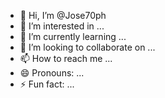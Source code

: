 - 👋 Hi, I’m @Jose70ph
- 👀 I’m interested in ...
- 🌱 I’m currently learning ...
- 💞️ I’m looking to collaborate on ...
- 📫 How to reach me ...
- 😄 Pronouns: ...
- ⚡ Fun fact: ...

<!---
Jose70ph/Jose70ph is a ✨ special ✨ repository because its `README.md` (this file) appears on your GitHub profile.
You can click the Preview link to take a look at your changes.
--->
